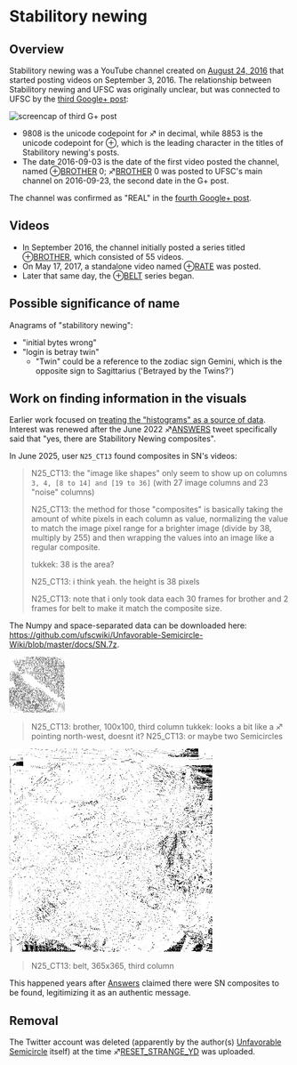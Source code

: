 # Stabilitory newing
## Overview
Stabilitory newing was a YouTube channel created on [August 24, 2016](https://www.youtube.com/channel/UCEUj7apDhQq5hh87U8iP4-w/about) that started posting videos on September 3, 2016. The relationship between Stabilitory newing and UFSC was originally unclear, but was connected to UFSC by the [third Google+ post](Google_Plus#G.2B_post_3):

![screencap of third G+ post](Maxtendmalform_gplus_post.jpg)

- 9808 is the unicode codepoint for ♐ in decimal, while 8853 is the
  unicode codepoint for ⊕, which is the leading character in the
  titles of Stabilitory newing's posts.
- The date 2016-09-03 is the date of the first video posted the
  channel, named ⊕[BROTHER](BROTHER) 0;
  ♐[BROTHER](BROTHER) 0 was posted to UFSC's main channel
  on 2016-09-23, the second date in the G+ post.

The channel was confirmed as "REAL" in the [fourth Google+ post](Google_Plus#G.2B_post_4).

## Videos
- In September 2016, the channel initially posted a series titled
  ⊕[BROTHER](BROTHER), which consisted of 55 videos.
- On May 17, 2017, a standalone video named ⊕[RATE](RATE)
  was posted.
- Later that same day, the ⊕[BELT](BELT) series began.

## Possible significance of name
Anagrams of "stabilitory newing":
- "initial bytes wrong"
- "login is betray twin"
    - "Twin" could be a reference to the zodiac sign Gemini, which is
      the opposite sign to Sagittarius ('Betrayed by the Twins?')

## Work on finding information in the visuals
Earlier work focused on [treating the "histograms" as a source of data](Investigation_into_color_data_in_SN_visuals). Interest was renewed after the June 2022 ♐️[ANSWERS](ANSWERS) tweet specifically said that "yes, there are Stabilitory Newing composites".

In June 2025, user `N25_CT13` found composites in SN's videos:
> N25_CT13: the "image like shapes" only seem to show up on columns `3, 4, [8 to 14] and [19 to 36]` (with 27 image columns and 23 "noise" columns)
>
> N25_CT13: the method for those "composites" is basically taking the amount of white pixels in each column as value, normalizing the value to match the image pixel range for a brighter image (divide by 38, multiply by 255) and then wrapping the values into an image like a regular composite.
>
> tukkek: 38 is the area?
>
> N25_CT13: i think yeah. the height is 38 pixels
>
> N25_CT13: note that i only took data each 30 frames for brother and 2 frames for belt to make it match the composite size.

The Numpy and space-separated data can be downloaded here: https://github.com/ufscwiki/Unfavorable-Semicircle-Wiki/blob/master/docs/SN.7z.

![SN.brother.png](SN.brother.png)
> N25_CT13: brother, 100x100, third column
> tukkek: looks a bit like a ♐ pointing north-west, doesnt it?
> N25_CT13: or maybe two Semicircles

![SN.belt.webp](SN.belt.webp)
> N25_CT13: belt, 365x365, third column

This happened years after [Answers](ANSWERS) claimed there were SN composites to be found, legitimizing it as an authentic message.

## Removal
The Twitter account was deleted (apparently by the author(s)
[Unfavorable Semicircle](Unfavorable_Semicircle) itself) at
the time ♐[RESET\_STRANGE\_YD](RESET_STRANGE_YD) was
uploaded.

